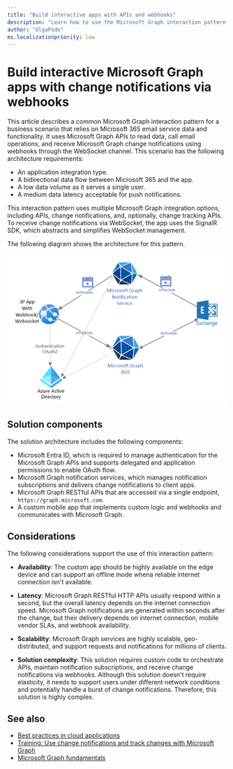 ```yaml
---
title: "Build interactive apps with APIs and webhooks"
description: "Learn how to use the Microsoft Graph interaction pattern for interactive apps that use change notifications."
author: "OlgaPodo"
ms.localizationpriority: low
---
```


# Build interactive Microsoft Graph apps with change notifications via webhooks

This article describes a common Microsoft Graph interaction pattern for a business scenario that relies on Microsoft 365 email service data and functionality. It uses Microsoft Graph APIs to read data, call email operations, and receive Microsoft Graph change notifications using webhooks through the WebSocket channel. This scenario has the following architecture requirements:

- An application integration type.
- A bidirectional data flow between Microsoft 365 and the app.
- A low data volume as it serves a single user.
- A medium data latency acceptable for push notifications.
  
This interaction pattern uses multiple Microsoft Graph integration options, including APIs, change notifications, and, optionally, change tracking APIs. To receive change notifications via WebSocket, the app uses the SignalR SDK, which abstracts and simplifies WebSocket management.

The following diagram shows the architecture for this pattern.

![A diagram that shows how the Microsoft Graph notification service interacts with Exchange, Microsoft Graph REST APIs, an app with webhook, and Microsoft Entra for authentication](.././images/graph-arc-center/HybridAPIWebhooks.png)

## Solution components

The solution architecture includes the following components:

- Microsoft Entra ID, which is required to manage authentication for the Microsoft Graph APIs and supports delegated and application permissions to enable OAuth flow.
- Microsoft Graph notification services, which manages notification subscriptions and delivers change notifications to client apps.
- Microsoft Graph RESTful APIs that are accessed via a single endpoint, `https://graph.microsoft.com`.
- A custom mobile app that implements custom logic and webhooks and communicates with Microsoft Graph. 

## Considerations

The following considerations support the use of this interaction pattern:

- **Availability**: The custom app should be highly available on the edge device and can support an offline mode whena reliable internet connection isn't available.

- **Latency**: Microsoft Graph RESTful HTTP APIs usually respond within a second, but the overall latency depends on the internet connection speed. Microsoft Graph notifications are generated within seconds after the change, but their delivery depends on internet connection, mobile vendor SLAs, and webhook availability.

- **Scalability**: Microsoft Graph services are highly scalable, geo-distributed, and support requests and notifications for millions of clients.

- **Solution complexity**: This solution requires custom code to orchestrate APIs, maintain notification subscriptions, and receive change notifications via webhooks. Although this solution doesn't require elasticity, it needs to support users under different network conditions and potentially handle a burst of change notifications. Therefore, this solution is highly complex.

## See also

- [Best practices in cloud applications]([./../webhooks.md](https://learn.microsoft.com/en-us/azure/architecture/best-practices/index-best-practices))
- [Training: Use change notifications and track changes with Microsoft Graph](/training/modules/msgraph-changenotifications-trackchanges)
- [Microsoft Graph fundamentals](/training/basics-learn-graph)

